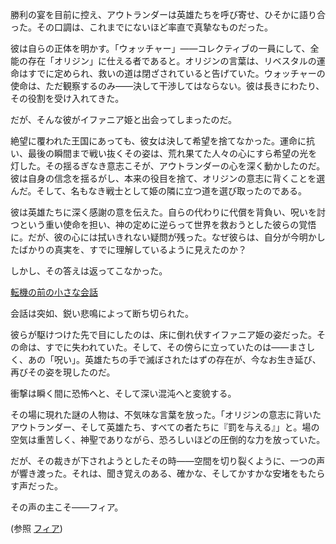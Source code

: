 <!-- title: 運命への反逆、その代償 -->
<!-- relationship: It's Complicated -->

勝利の宴を目前に控え、アウトランダーは英雄たちを呼び寄せ、ひそかに語り合った。その口調は、これまでにないほど率直で真摯なものだった。

彼は自らの正体を明かす。「ウォッチャー」――コレクティブの一員にして、全能の存在「オリジン」に仕える者であると。オリジンの言葉は、リベスタルの運命はすでに定められ、救いの道は閉ざされていると告げていた。ウォッチャーの使命は、ただ観察するのみ――決して干渉してはならない。彼は長きにわたり、その役割を受け入れてきた。

だが、そんな彼がイファニア姫と出会ってしまったのだ。

絶望に覆われた王国にあっても、彼女は決して希望を捨てなかった。運命に抗い、最後の瞬間まで戦い抜くその姿は、荒れ果てた人々の心にすら希望の光を灯した。その揺るぎなき意志こそが、アウトランダーの心を深く動かしたのだ。彼は自身の信念を揺るがし、本来の役目を捨て、オリジンの意志に背くことを選んだ。そして、名もなき戦士として姫の隣に立つ道を選び取ったのである。

彼は英雄たちに深く感謝の意を伝えた。自らの代わりに代償を背負い、呪いを討つという重い使命を担い、神の定めに逆らって世界を救おうとした彼らの覚悟に。だが、彼の心には拭いきれない疑問が残った。なぜ彼らは、自分が今明かしたばかりの真実を、すでに理解しているように見えたのか？

しかし、その答えは返ってこなかった。

[転機の前の小さな会話](#embed:https://www.youtube.com/live/b-jTHH6GK5w?t=6695)

会話は突如、鋭い悲鳴によって断ち切られた。

彼らが駆けつけた先で目にしたのは、床に倒れ伏すイファニア姫の姿だった。その命は、すでに失われていた。そして、その傍らに立っていたのは――まさしく、あの「呪い」。英雄たちの手で滅ぼされたはずの存在が、今なお生き延び、再びその姿を現したのだ。

衝撃は瞬く間に恐怖へと、そして深い混沌へと変貌する。

その場に現れた謎の人物は、不気味な言葉を放った。「オリジンの意志に背いたアウトランダー、そして英雄たち、すべての者たちに『罰を与える』」と。場の空気は重苦しく、神聖でありながら、恐ろしいほどの圧倒的な力を放っていた。

だが、その裁きが下されようとしたその時――空間を切り裂くように、一つの声が響き渡った。それは、聞き覚えのある、確かな、そしてかすかな安堵をもたらす声だった。

その声の主こそ――フィア。

(参照 [フィア](#node:fia))
